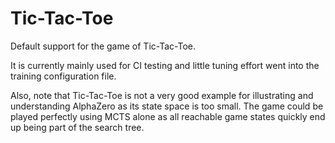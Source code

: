 # Tic-Tac-Toe

Default support for the game of Tic-Tac-Toe.

It is currently mainly used for CI testing and little tuning effort went into the training configuration file.

Also, note that Tic-Tac-Toe is not a very good example for illustrating and
understanding AlphaZero as its state space is too small. The game could be
played perfectly using MCTS alone as all reachable game states quickly end up
being part of the search tree.